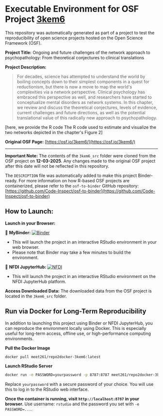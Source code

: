 # Executable Environment for OSF Project [3kem6](https://osf.io/3kem6/)

This repository was automatically generated as part of a project to test the reproducibility of open science projects hosted on the Open Science Framework (OSF).

**Project Title:** Ongoing and future challenges of the network approach to psychopathology:  From theoretical conjectures to clinical translations

**Project Description:**
> For decades, science has attempted to understand the world by boiling concepts down to their simplest components in a quest for reductionism, but there is now a move to map the world's complexities via a network perspective. Clinical psychology has embraced this perspective as well, and researchers have started to conceptualize mental disorders as network systems. In this chapter, we review and discuss the theoretical conjectures, levels of evidence, current challenges and future directions, as well as the potential translational value of this radically new approach to psychopathology. 

[here, we provide the R code The R code used to estimate and visualize the two networks depicted in the chapter's Figure 2]

**Original OSF Page:** [https://osf.io/3kem6/](https://osf.io/3kem6/)

---

**Important Note:** The contents of the `3kem6_src` folder were cloned from the OSF project on **12-03-2025**. Any changes made to the original OSF project after this date will not be reflected in this repository.

The `DESCRIPTION` file was automatically added to make this project Binder-ready. For more information on how R-based OSF projects are containerized, please refer to the `osf-to-binder` GitHub repository: [https://github.com/Code-Inspect/osf-to-binder](https://github.com/Code-Inspect/osf-to-binder)

## How to Launch:

**Launch in your Browser:**

🚀 **MyBinder:** [![Binder](https://mybinder.org/badge_logo.svg)](https://mybinder.org/v2/gh/code-inspect-binder/osf_3kem6/HEAD?urlpath=rstudio)

   * This will launch the project in an interactive RStudio environment in your web browser.
   * Please note that Binder may take a few minutes to build the environment.

🚀 **NFDI JupyterHub:** [![NFDI](https://nfdi-jupyter.de/images/nfdi_badge.svg)](https://hub.nfdi-jupyter.de/r2d/gh/code-inspect-binder/osf_3kem6/HEAD?urlpath=rstudio)

   * This will launch the project in an interactive RStudio environment on the NFDI JupyterHub platform.

**Access Downloaded Data:**
The downloaded data from the OSF project is located in the `3kem6_src` folder.

## Run via Docker for Long-Term Reproducibility

In addition to launching this project using Binder or NFDI JupyterHub, you can reproduce the environment locally using Docker. This is especially useful for long-term access, offline use, or high-performance computing environments.

**Pull the Docker Image**

```bash
docker pull meet261/repo2docker-3kem6:latest
```

**Launch RStudio Server**

```bash
docker run -e PASSWORD=yourpassword -p 8787:8787 meet261/repo2docker-3kem6
```
Replace `yourpassword` with a secure password of your choice. You will use this to log in to the RStudio web interface.

**Once the container is running, visit `http://localhost:8787` in your browser.**
Use username: `rstudio` and the password you set with `-e PASSWORD=...`.
